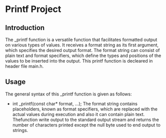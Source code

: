 
# Printf Project

## Introduction

The _printf function is a versatile function that facilitates formatted output on various types of values. It receives a format string as its first argument, which specifies the desired output format. The format string can consist of plain text and format specifiers, which define the types and positions of the values to be inserted into the output. This printf function is decleared in header file main.h.

## Usage

The general syntax of this _printf function is given as follows:
 - int _printf(const char* format, ...);
The format string contains placeholders, known as format specifiers, which are replaced with the actual values during execution and also it can contain plain text. Thefunction write output to the standard output stream and returns the number of characters printed except the null byte used to end output to strings.
